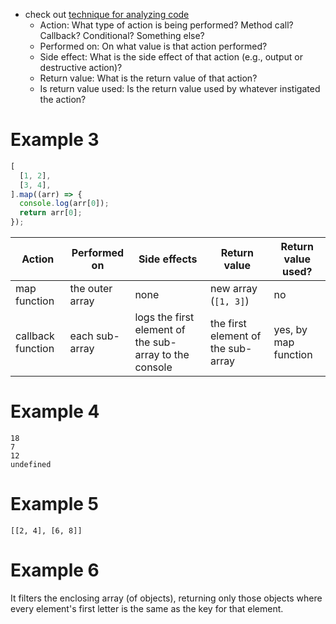- check out
  [technique for analyzing code](https://launchschool.com/lessons/ddd27b04/assignments/7f866ed2#:~:text=The%20technique%20we%27re%20about%20to%20show)
  - Action: What type of action is being performed? Method call? Callback?
    Conditional? Something else?
  - Performed on: On what value is that action performed?
  - Side effect: What is the side effect of that action (e.g., output or
    destructive action)?
  - Return value: What is the return value of that action?
  - Is return value used: Is the return value used by whatever instigated the
    action?

# Example 3

```javascript
[
  [1, 2],
  [3, 4],
].map((arr) => {
  console.log(arr[0]);
  return arr[0];
});
```

| Action            | Performed on    | Side effects                                           | Return value                       | Return value used?   |
| ----------------- | --------------- | ------------------------------------------------------ | ---------------------------------- | -------------------- |
| map function      | the outer array | none                                                   | new array (`[1, 3]`)               | no                   |
| callback function | each sub-array  | logs the first element of the sub-array to the console | the first element of the sub-array | yes, by map function |

# Example 4

```
18
7
12
undefined
```

# Example 5

```
[[2, 4], [6, 8]]
```

# Example 6

It filters the enclosing array (of objects), returning only those objects where every element's first letter is the same as the key for that element.


